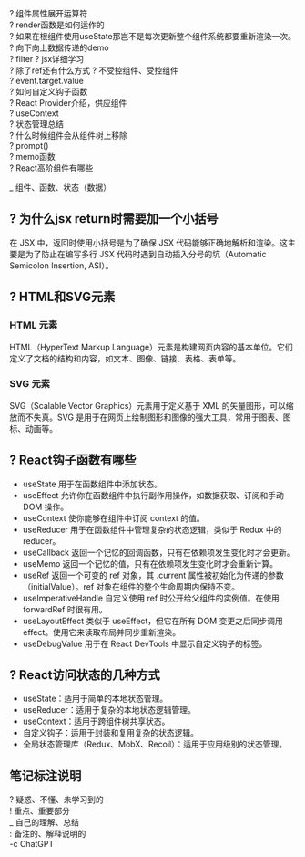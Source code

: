 ? 组件属性展开运算符   
? render函数是如何运作的  
? 如果在根组件使用useState那岂不是每次更新整个组件系统都要重新渲染一次。  
? 向下向上数据传递的demo  
? filter
? jsx详细学习  
? 除了ref还有什么方式
? 不受控组件、受控组件   
? event.target.value  
? 如何自定义钩子函数   
? React Provider介绍，供应组件  
? useContext  
? 状态管理总结  
? 什么时候组件会从组件树上移除    
? prompt()    
? memo函数    
? React高阶组件有哪些

_ 组件、函数、状态（数据）

## ? 为什么jsx return时需要加一个小括号  
在 JSX 中，返回时使用小括号是为了确保 JSX 代码能够正确地解析和渲染。这主要是为了防止在编写多行 JSX 代码时遇到自动插入分号的坑（Automatic Semicolon Insertion, ASI）。  

## ? HTML和SVG元素  

### HTML 元素
HTML（HyperText Markup Language）元素是构建网页内容的基本单位。它们定义了文档的结构和内容，如文本、图像、链接、表格、表单等。   

### SVG 元素
SVG（Scalable Vector Graphics）元素用于定义基于 XML 的矢量图形，可以缩放而不失真。SVG 是用于在网页上绘制图形和图像的强大工具，常用于图表、图标、动画等。

## ? React钩子函数有哪些    
- useState
  用于在函数组件中添加状态。
- useEffect
  允许你在函数组件中执行副作用操作，如数据获取、订阅和手动 DOM 操作。
- useContext
  使你能够在组件中订阅 context 的值。
- useReducer
  用于在函数组件中管理复杂的状态逻辑，类似于 Redux 中的 reducer。
- useCallback
  返回一个记忆的回调函数，只有在依赖项发生变化时才会更新。
- useMemo
  返回一个记忆的值，只有在依赖项发生变化时才会重新计算。
- useRef
  返回一个可变的 ref 对象，其 .current 属性被初始化为传递的参数（initialValue）。ref 对象在组件的整个生命周期内保持不变。
- useImperativeHandle
  自定义使用 ref 时公开给父组件的实例值。在使用 forwardRef 时很有用。
- useLayoutEffect
  类似于 useEffect，但它在所有 DOM 变更之后同步调用 effect。使用它来读取布局并同步重新渲染。
- useDebugValue
  用于在 React DevTools 中显示自定义钩子的标签。

## ? React访问状态的几种方式    
- useState：适用于简单的本地状态管理。
- useReducer：适用于复杂的本地状态逻辑管理。
- useContext：适用于跨组件树共享状态。
- 自定义钩子：适用于封装和复用复杂的状态逻辑。
- 全局状态管理库（Redux、MobX、Recoil）：适用于应用级别的状态管理。

## 笔记标注说明
? 疑惑、不懂、未学习到的  
! 重点、重要部分  
_ 自己的理解、总结  
: 备注的、解释说明的   
-c ChatGPT   